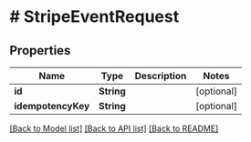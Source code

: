 # # StripeEventRequest


## Properties 


Name | Type | Description | Notes
------------ | ------------- | ------------- | -------------
**id**| **String** |   | [optional]
**idempotencyKey**| **String** |   | [optional]


[[Back to Model list]](../../README.md#models) [[Back to API list]](../../README.md#endpoints) [[Back to README]](../../README.md)

